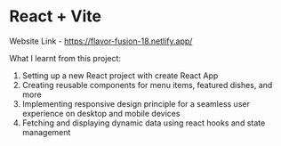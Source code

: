 # React + Vite
Website Link - https://flavor-fusion-18.netlify.app/


What I learnt from this project:
1. Setting up a new React project with create React App
2. Creating reusable components for menu items, featured dishes, and more
3. Implementing responsive design principle for a seamless user experience on desktop and mobile devices
4. Fetching and displaying dynamic data using react hooks and state management
